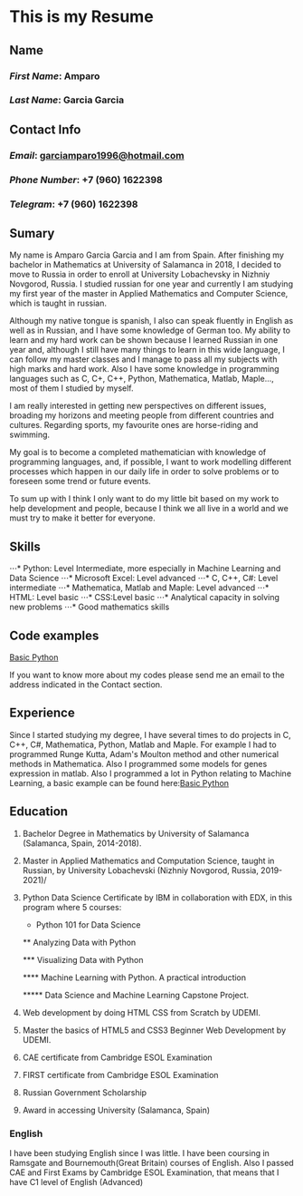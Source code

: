 # This is my Resume

## Name

### *First Name*: Amparo 

### *Last Name*: Garcia Garcia

## Contact Info

### *Email*: garciamparo1996@hotmail.com

### *Phone Number*: +7 (960) 1622398

### *Telegram*: +7 (960) 1622398

## Sumary

My name is Amparo Garcia Garcia and I am from Spain. After finishing my bachelor in Mathematics at University of Salamanca in 2018, I decided to move to Russia in order to enroll at University Lobachevsky in Nizhniy Novgorod, Russia.
I studied russian for one year and currently I am studying my first year of the master in Applied Mathematics and Computer Science, which is taught in russian.

Although my native tongue is spanish, I also can speak fluently in English as well as in Russian, and I have some knowledge of German too. My ability to learn and my hard work can be shown because I learned Russian in one year and, although I still have many things to learn in this wide language, I can follow my master classes and I manage to pass all my subjects with high marks and hard work. Also I have some knowledge in programming languages such as C, C+, C++, Python, Mathematica, Matlab, Maple..., most of them I studied by myself.

I am really interested in getting new perspectives on different issues, broading my horizons and meeting people from different countries and cultures. Regarding sports, my favourite ones are horse-riding and swimming. 

My goal is to become a completed mathematician with knowledge of programming languages, and, if possible, I want to work modelling different processes which happen in our daily life in order to solve problems or to foreseen some trend or future events.

To sum up with I think I only want to do my little bit based on my work to help development and people, because I think we all live in a world and we must try to make it better for everyone.

## Skills

⋅⋅⋅* Python: Level Intermediate, more especially in Machine Learning and Data Science
⋅⋅⋅* Microsoft Excel: Level advanced
⋅⋅⋅* C, C++, C#: Level intermediate
⋅⋅⋅* Mathematica, Matlab and Maple: Level advanced
⋅⋅⋅* HTML: Level basic
⋅⋅⋅* CSS:Level basic
⋅⋅⋅* Analytical capacity in solving new problems
⋅⋅⋅* Good mathematics skills

## Code examples

[Basic Python](https://github.com/amparogg/MachineLearning-)

If you want to know more about my codes please send me an email to the address indicated in the Contact section.

## Experience

Since I started studying my degree, I have several times to do projects in C, C++, C#, Mathematica, Python, Matlab and Maple.
For example I had to programmed Runge Kutta, Adam's Moulton method and other numerical methods in Mathematica. Also I programmed some models for genes expression in matlab. Also I programmed a lot in Python relating to Machine Learning, a basic example can be found here:[Basic Python](https://github.com/amparogg/MachineLearning-)

## Education

 1. Bachelor Degree in Mathematics by University of Salamanca (Salamanca, Spain, 2014-2018).

 2. Master in Applied Mathematics and Computation Science, taught in Russian, by University Lobachevski (Nizhniy Novgorod, Russia, 2019-2021)/

 3. Python Data Science Certificate by IBM in collaboration with EDX, in this program where 5 courses:
    * Python 101 for Data Science

    ** Analyzing Data with Python

    *** Visualizing Data with Python

    **** Machine Learning with Python. A practical introduction

    ***** Data Science and Machine Learning Capstone Project.

 4. Web development by doing HTML CSS from Scratch by UDEMI.

 5. Master the basics of HTML5 and CSS3 Beginner Web Development by UDEMI.

 6. CAE certificate from Cambridge ESOL Examination

 7. FIRST certificate from Cambridge ESOL Examination

 8. Russian Government Scholarship 

 9. Award in accessing University (Salamanca, Spain)

### English

I have been studying English since I was little. I have been coursing in Ramsgate and Bournemouth(Great Britain) courses of English. 
Also I passed CAE and First Exams by Cambridge ESOL Examination, that means that I have C1 level of English (Advanced)